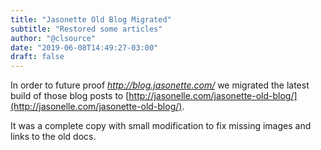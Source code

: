 ```yaml
---
title: "Jasonette Old Blog Migrated"
subtitle: "Restored some articles"
author: "@clsource"
date: "2019-06-08T14:49:27-03:00"
draft: false
---
```


In order to future proof *http://blog.jasonette.com/* we migrated the
latest build of those blog posts to [http://jasonelle.com/jasonette-old-blog/](http://jasonelle.com/jasonette-old-blog/).

It was a complete copy with small modification to fix missing images and
links to the old docs.

